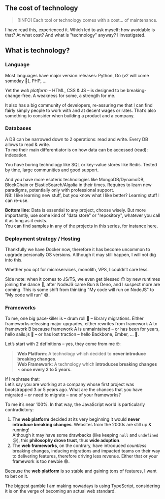 ## The cost of technology

> [!INFO]
> Each tool or technology comes with a cost… of maintenance.

I have read this, experienced it. Which led to ask myself: how avoidable is that? At what cost? And what is "technology" anyway? I investigated.

## What is technology?

### Language

Most languages have major version releases: Python, Go (v2 will come someday 🥱), PHP, …

Yet the _web platform_ – HTML, CSS & JS – is designed to be breaking-change-free. A weakness for some, a strength for me.

It also has a big community of developers, re-assuring me that I can find fairly simply people to work with and at decent wages or rates. That’s also something to consider when building a product and a company.

### Databases

A DB can be narrowed down to 2 operations: read and write. Every DB allows to read & write.<br>
To me their main differentiator is on how data can be accessed (read): indexation.

You have boring technology like SQL or key-value stores like Redis. Tested by time, large communities and good support.

And you have more esoteric technologies like MongoDB/DynamoDB, BlockChain or ElasticSearch/Algolia in their times. Requires to learn new paradigms, potentially only with professional support.<br>
NB: I like learning new stuff, but you know what I like better? Learning stuff I can re-use.

**Bottom line**: Data is essential to any project, choose wisely. But more importantly, use some kind of "data store" or "repository", whatever you call it as long as it exists.<br>
You can find samples in any of the projects in this series, for instance [here](../server-first/7-grocery-list-project.html#defining-the-domain).

### Deployment strategy / Hosting

Thankfully we have Docker now, therefore it has become uncommon to upgrade personally OS versions. Although it may still happen, I will not dig into this.

Whether you opt for microservices, monolith, VPS, I couldn’t care less.

Side note: when it comes to JS/TS, we even get blessed 😒 by new runtimes joining the dance 🕺, after NodeJS came Bun & Deno, and I suspect more are coming. This is some shift from thinking "My code will run on NodeJS" to "My code will run" 😅.

### Frameworks

To me, one big pace-killer is – drum roll 🥁 – library migrations. Either frameworks releasing major upgrades, either rewrites from framework A to framework B because framework A is unmaintained – or has been for years, hello sails.js 👋 – or has lost traction – hello Backbone, Ember, … 👋.

Let’s start with 2 definitions – yes, they come from me 🤓:

> **Web Platform**: A technology which decided to **never introduce breaking changes**.<br>**Web Framework**: A technology which **introduces breaking changes ~ once every 2 to 5 years**.

If I rephrase that:<br>
Let’s say you are working at a company whose first project was bootstrapped 3 or 5 years ago. What are the chances that you have migrated – or need to migrate – one of your frameworks?

To me it’s near 100%. In that way, the JavaScript world is particularly contradictory:

1. The **web platform** decided at its very beginning it would **never introduce breaking changes**. Websites from the 2000s are still up & running!<br>Although it may have some drawbacks (like keeping `null` and `undefined` 😒), this **philosophy drove trust**, thus **wide adoption**.
2. The **web frameworks**, on the contrary, have introduced _countless_ breaking changes, inducing migrations and impacted teams on their way to delivering features, therefore driving less revenue. Either that or your framework is too newbie 😄.

Because the **web platform** is so stable and gaining tons of features, I want to bet on it.

The biggest gamble I am making nowadays is using TypeScript, considering it is on the verge of becoming an actual web standard.
